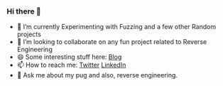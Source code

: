 ### Hi there 👋


- 🔭 I’m currently Experimenting with Fuzzing and a few other Random projects 
- 👯 I’m looking to collaborate on any fun project related to Reverse Engineering
- 😄 Some interesting stuff here: [Blog](https://sandrabeme.wordpresss.com)
- 📫 How to reach me: [Twitter](https://twitter.com/SandhraBino)
                      [LinkedIn](https://www.linkedin.com/in/sandra-bino-734433187/)
- 💬 Ask me about my pug and also, reverse engineering.

<!--
**sandrabeme/sandrabeme** is a ✨ _special_ ✨ repository because its `README.md` (this file) appears on your GitHub profile.

Here are some ideas to get you started:

- 🔭 I’m currently working on ...
- 🌱 I’m currently learning ...
- 👯 I’m looking to collaborate on ...
- 🤔 I’m looking for help with ...
- 💬 Ask me about ...
- 📫 How to reach me: ...
- 😄 Pronouns: ...
- ⚡ Fun fact: ...
-->
